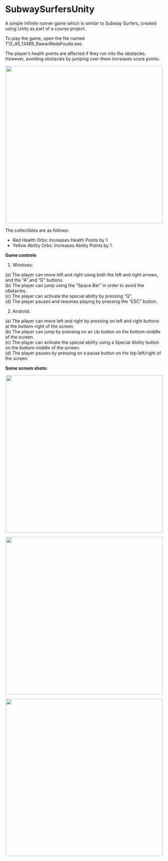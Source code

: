 # SubwaySurfersUnity

A simple infinite runner game which is similar to Subway Surfers, created using Unity as part of a course project.   

To play the game, open the file named T12_46_13489_RawanRedaFouda.exe. 

The player’s health points are affected if they run into the obstacles. However, avoiding obstacles by jumping over them increases score points.
<p align="center">
<img src="https://user-images.githubusercontent.com/51987270/218335863-43ea95b7-594c-4083-8891-dbf2a2b1d094.JPG" width="500">
</p>

The collectibles are as follows:
- Red Health Orbs: Increases Health Points by 1.
- Yellow Ability Orbs: Increases Ability Points by 1.

**Game controls**

1. Windows:

(a) The player can move left and right using both the left and right arrows, and the “A” and “D” buttons.<br />
(b) The player can jump using the ”Space Bar” in order to avoid the obstacles.<br />
(c) The player can activate the special ability by pressing “Q”.<br />
(d) The player pauses and resumes playing by pressing the “ESC” button.<br />

2. Android:

(a) The player can move left and right by pressing on left and right buttons at the bottom-right of the screen.<br />
(b) The player can jump by pressing on an Up button on the bottom-middle of the screen.<br />
(c) The player can activate the special ability using a Special Ability button on the bottom-middle of the screen.<br />
(d) The player pauses by pressing on a pause button on the top left/right of the screen. <br />


**Some screen shots:** 

<p align="center">
<img src="https://user-images.githubusercontent.com/51987270/218335755-91b24cbc-9834-4659-a3da-43d877bfd412.JPG" width="500">
</p>

<p align="center">
<img src="https://user-images.githubusercontent.com/51987270/218335740-ed97cc7e-f07e-46b6-86ee-a0f33dc3a6c1.JPG" width="500">
</p>

<p align="center">
<img src="https://user-images.githubusercontent.com/51987270/218335744-66750506-55c2-43fe-9168-d1e7d81812de.JPG" width="500">
</p>

